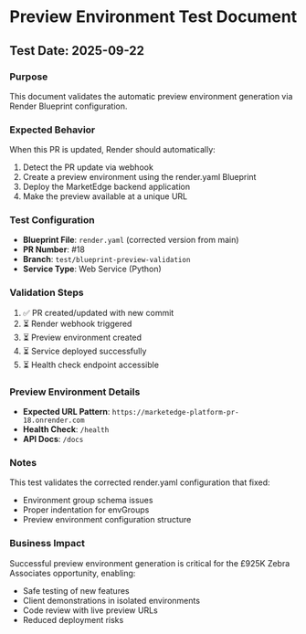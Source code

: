 # Preview Environment Test Document

## Test Date: 2025-09-22

### Purpose
This document validates the automatic preview environment generation via Render Blueprint configuration.

### Expected Behavior
When this PR is updated, Render should automatically:
1. Detect the PR update via webhook
2. Create a preview environment using the render.yaml Blueprint
3. Deploy the MarketEdge backend application
4. Make the preview available at a unique URL

### Test Configuration
- **Blueprint File**: `render.yaml` (corrected version from main)
- **PR Number**: #18
- **Branch**: `test/blueprint-preview-validation`
- **Service Type**: Web Service (Python)

### Validation Steps
1. ✅ PR created/updated with new commit
2. ⏳ Render webhook triggered
3. ⏳ Preview environment created
4. ⏳ Service deployed successfully
5. ⏳ Health check endpoint accessible

### Preview Environment Details
- **Expected URL Pattern**: `https://marketedge-platform-pr-18.onrender.com`
- **Health Check**: `/health`
- **API Docs**: `/docs`

### Notes
This test validates the corrected render.yaml configuration that fixed:
- Environment group schema issues
- Proper indentation for envGroups
- Preview environment configuration structure

### Business Impact
Successful preview environment generation is critical for the £925K Zebra Associates opportunity, enabling:
- Safe testing of new features
- Client demonstrations in isolated environments
- Code review with live preview URLs
- Reduced deployment risks